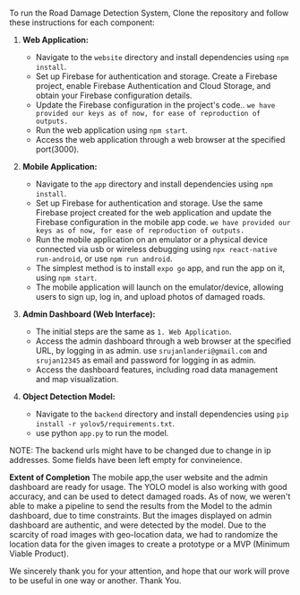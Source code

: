 To run the Road Damage Detection System, Clone the repository and follow these instructions for each component:

1. **Web Application:**
   - Navigate to the `website` directory and install dependencies using `npm install`.
   - Set up Firebase for authentication and storage. Create a Firebase project, enable Firebase Authentication and Cloud Storage, and obtain your Firebase configuration details.
   - Update the Firebase configuration in the project's code.. `we have provided our keys as of now, for ease of reproduction of outputs.`
   - Run the web application using `npm start`.
   - Access the web application through a web browser at the specified port(3000).

2. **Mobile Application:**
   - Navigate to the `app` directory and install dependencies using `npm install`.
   - Set up Firebase for authentication and storage. Use the same Firebase project created for the web application and update the Firebase configuration in the mobile app code. `we have provided our keys as of now, for ease of reproduction of outputs.`
   - Run the mobile application on an emulator or a physical device connected via usb or wireless debugging using `npx react-native run-android`, or use `npm run android`.
   - The simplest method is to install `expo go` app, and run the app on it, using `npm start`.
   - The mobile application will launch on the emulator/device, allowing users to sign up, log in, and upload photos of damaged roads.

3. **Admin Dashboard (Web Interface):**
   - The initial steps are the same as `1. Web Application`.
   - Access the admin dashboard through a web browser at the specified URL, by logging in as admin. use `srujanlanderi@gmail.com` and `srujan12345` as email and password for logging in as admin.
   - Access the dashboard features, including road data management and map visualization.

3. **Object Detection Model:**
   - Navigate to the `backend` directory and install dependencies using `pip install -r yolov5/requirements.txt`.
   - use python `app.py` to run the model.

NOTE: The backend urls might have to be changed due to change in ip addresses. Some fields have been left empty for convineience.

**Extent of Completion**
The mobile app,the user website and the admin dashboard are ready for usage. The YOLO model is also working with good accuracy, and can be used to detect damaged roads.
As of now, we weren't able to make a pipeline to send the results from the Model to the admin dashboard, due to time constraints. But the images displayed on admin dashboard are authentic, and were detected by the model. Due to the scarcity of road images with geo-location data, we had to randomize the location data for the given images to create a prototype or a MVP (Minimum Viable Product).

We sincerely thank you for your attention, and hope that our work will prove to be useful in one way or another.
Thank You.
